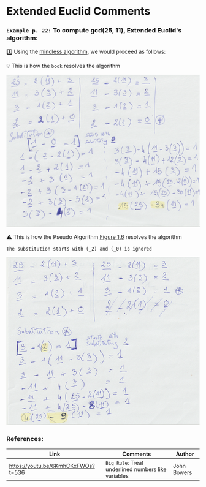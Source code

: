 # Extended Euclid Comments

### `Example p. 22:` To compute gcd(25, 11), Extended Euclid's algorithm: 

:one: Using the [mindless algorithm](https://www.youtube.com/watch?v=6KmhCKxFWOs&feature=youtu.be&t=286), we would proceed as follows: 

:bulb: This is how the `book` resolves the algorithm

![alt tag](images/xgcd-starting_at_0.png)

:warning: This is how the Pseudo Algorithm [Figure 1.6](scala/src/main/scala/chapter1/Figure_1_6.scala) resolves the algorithm

```
The substitution starts with (_2) and (_0) is ignored
```

![alt tag](images/xgcd-starting_at_1.png)

### References:

| Link                                        | Comments                                           | Author           |
|---------------------------------------------|----------------------------------------------------|------------------|
| https://youtu.be/6KmhCKxFWOs?t=536          | `Big Rule`: Treat underlined numbers like variables| John Bowers      |
